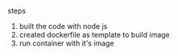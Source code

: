 
steps
1. built the code with node js
2. created dockerfile as template to build image
4. run container with it's image
